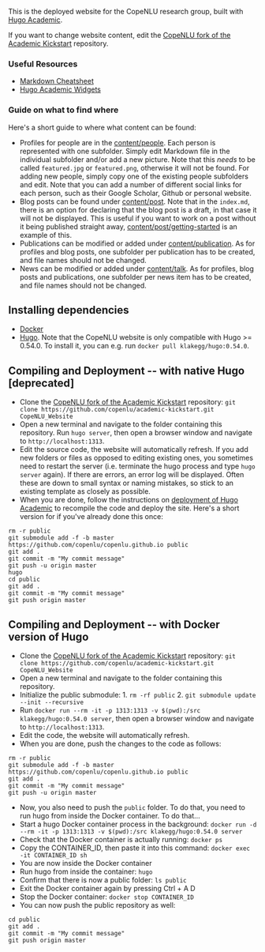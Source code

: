 This is the deployed website for the CopeNLU research group, built with [Hugo Academic](https://sourcethemes.com/academic). 

If you want to change website content, edit the [CopeNLU fork of the Academic Kickstart](https://github.com/copenlu/academic-kickstart) repository.


### Useful Resources

- [Markdown Cheatsheet](https://github.com/adam-p/markdown-here/wiki/Markdown-Cheatsheet)
- [Hugo Academic Widgets](https://sourcethemes.com/academic/docs/widgets/) 


### Guide on what to find where

Here's a short guide to where what content can be found:

- Profiles for people are in the [content/people](https://github.com/copenlu/academic-kickstart/tree/master/content/people]folder). Each person is represented with one subfolder. Simply edit Markdown file in the individual subfolder and/or add a new picture. Note that this *needs* to be called `featured.jpg` or `featured.png`, otherwise it will not be found. For adding new people, simply copy one of the existing people subfolders and edit. Note that you can add a number of different social links for each person, such as their Google Scholar, Github or personal website.
- Blog posts can be found under [content/post](https://github.com/copenlu/academic-kickstart/tree/master/content/post). Note that in the `index.md`, there is an option for declaring that the blog post is a draft, in that case it will not be displayed. This is useful if you want to work on a post without it being published straight away, [content/post/getting-started](https://github.com/copenlu/academic-kickstart/tree/master/content/post/getting-started) is an example of this.
- Publications can be modified or added under [content/publication](https://github.com/copenlu/academic-kickstart/tree/master/content/publication). As for profiles and blog posts, one subfolder per publication has to be created, and file names should not be changed.
- News can be modified or added under [content/talk](https://github.com/copenlu/academic-kickstart/tree/master/content/talks). As for profiles, blog posts and publications, one subfolder per news item has to be created, and file names should not be changed.


## Installing dependencies

- [Docker](https://www.docker.com/)
- [Hugo](https://gohugo.io/). Note that the CopeNLU website is only compatible with Hugo >= 0.54.0. To install it, you can e.g. run `docker pull klakegg/hugo:0.54.0`.

## Compiling and Deployment -- with native Hugo [deprecated]
- Clone the [CopeNLU fork of the Academic Kickstart](https://github.com/copenlu/academic-kickstart) repository: `git clone https://github.com/copenlu/academic-kickstart.git CopeNLU_Website`
- Open a new terminal and navigate to the folder containing this repository. Run `hugo server`, then open a browser window and navigate to `http://localhost:1313`.
- Edit the source code, the website will automatically refresh. If you add new folders or files as opposed to editing existing ones, you sometimes need to restart the server (i.e. terminate the hugo process and type `hugo server` again). If there are errors, an error log will be displayed. Often these are down to small syntax or naming mistakes, so stick to an existing template as closely as possible.
- When you are done, follow the instructions on [deployment of Hugo Academic](https://sourcethemes.com/academic/docs/deployment/) to recompile the code and deploy the site. Here's a short version for if you've already done this once:

```
rm -r public
git submodule add -f -b master https://github.com/copenlu/copenlu.github.io public
git add .
git commit -m "My commit message"
git push -u origin master
hugo
cd public
git add .
git commit -m "My commit message"
git push origin master
```
## Compiling and Deployment -- with Docker version of Hugo
- Clone the [CopeNLU fork of the Academic Kickstart](https://github.com/copenlu/academic-kickstart) repository: `git clone https://github.com/copenlu/academic-kickstart.git CopeNLU_Website`
- Open a new terminal and navigate to the folder containing this repository. 
- Initialize the public submodule: 1. `rm -rf public` 2. `git submodule update --init --recursive`
- Run `docker run --rm -it -p 1313:1313 -v $(pwd):/src klakegg/hugo:0.54.0 server`, then open a browser window and navigate to `http://localhost:1313`.
- Edit the code, the website will automatically refresh.
- When you are done, push the changes to the code as follows:
```
rm -r public
git submodule add -f -b master https://github.com/copenlu/copenlu.github.io public
git add .
git commit -m "My commit message"
git push -u origin master
```
- Now, you also need to push the `public` folder. To do that, you need to run hugo from inside the Docker container. To do that...
- Start a hugo Docker container process in the background: `docker run -d --rm -it -p 1313:1313 -v $(pwd):/src klakegg/hugo:0.54.0 server`
- Check that the Docker container is actually running: `docker ps`
- Copy the CONTAINER_ID, then paste it into this command: `docker exec -it CONTAINER_ID sh`
- You are now inside the Docker container
- Run hugo from inside the container: `hugo`
- Confirm that there is now a public folder: `ls public`
- Exit the Docker container again by pressing Ctrl + A D
- Stop the Docker container: `docker stop CONTAINER_ID`
- You can now push the public repository as well:
```
cd public
git add .
git commit -m "My commit message"
git push origin master
```
